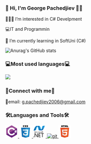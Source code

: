 ### 👋 Hi, I'm George Pachedjiev 👨‍💻

🧑🏼‍🎓 I’m interested in C# Develpment 

💻IT and Programmin

💼 I’m currently learning in SoftUni (C#)



![Anurag's GitHub stats](https://github-readme-stats.vercel.app/api?username=GeorgePachedjiev&theme=default&show_icons=true)

<h3 align="left">💻Most used languages💻</h3>

<img src="https://github-readme-stats.vercel.app/api/top-langs?username=GeorgePachedjiev"/>

<h3 align="left">🔗Connect with me🔗</h3>

📧email: g.pachedjiev2006@gmail.com


<h3 align="left">🛠️Languages and Tools🛠️</h3>

<p align="left"> <a href="https://www.w3schools.com/cs/" target="_blank" rel="noreferrer"> <img src="https://raw.githubusercontent.com/devicons/devicon/master/icons/csharp/csharp-original.svg" alt="csharp" width="40" height="40"/> </a> <a href="https://www.w3schools.com/css/" target="_blank" rel="noreferrer"> <img src="https://raw.githubusercontent.com/devicons/devicon/master/icons/css3/css3-original-wordmark.svg" alt="css3" width="40" height="40"/> </a> <a href="https://dotnet.microsoft.com/" target="_blank" rel="noreferrer"> <img src="https://raw.githubusercontent.com/devicons/devicon/master/icons/dot-net/dot-net-original-wordmark.svg" alt="dotnet" width="40" height="40"/> </a> <a href="https://git-scm.com/" target="_blank" rel="noreferrer"> <img src="https://www.vectorlogo.zone/logos/git-scm/git-scm-icon.svg" alt="git" width="40" height="40"/> </a> <a href="https://www.w3.org/html/" target="_blank" rel="noreferrer"> <img src="https://raw.githubusercontent.com/devicons/devicon/master/icons/html5/html5-original-wordmark.svg" alt="html5" width="40" height="40"/> </a>


